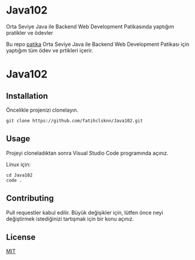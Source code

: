 # Java102
Orta Seviye Java ile Backend Web Development Patikasında yaptığım pratikler ve ödevler

Bu repo [patika](https://www.patika.dev/tr) Orta Seviye Java ile Backend Web Development Patikası için yaptığım tüm ödev ve prtikleri içerir.

# Java102


## Installation

Öncelikle projenizi clonelayın.

```
git clone https://github.com/fatihclsknn/Java102.git
```
## Usage

Projeyi cloneladıktan sonra Visual Studio Code programında açınız.

Linux için:

```
cd Java102
code .
```

## Contributing

Pull requestler kabul edilir. Büyük değişikler için, lütfen önce neyi değiştirmek istediğinizi tartışmak için bir konu açınız.

## License
[MIT](https://choosealicense.com/licenses/mit/)